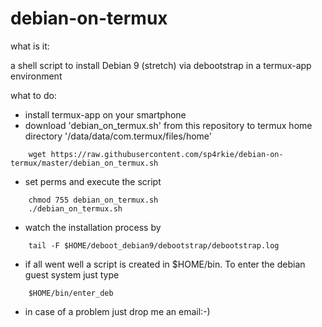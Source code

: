 # debian-on-termux

what is it:

a shell script to install Debian 9 (stretch) via debootstrap in a termux-app environment

what to do:

- install termux-app on your smartphone
- download 'debian_on_termux.sh' from this repository to termux home directory '/data/data/com.termux/files/home'
```
    wget https://raw.githubusercontent.com/sp4rkie/debian-on-termux/master/debian_on_termux.sh
```
- set perms and execute the script
```
    chmod 755 debian_on_termux.sh
    ./debian_on_termux.sh
```
- watch the installation process by
```
    tail -F $HOME/deboot_debian9/debootstrap/debootstrap.log
```
- if all went well a script is created in $HOME/bin. To enter the debian guest system just type
```
    $HOME/bin/enter_deb
```
- in case of a problem just drop me an email:-)

